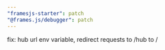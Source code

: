 ```yaml
---
"framesjs-starter": patch
"@frames.js/debugger": patch
---
```


fix: hub url env variable, redirect requests to /hub to /
